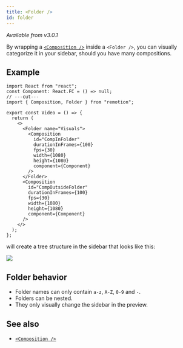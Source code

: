 ```yaml
---
title: <Folder />
id: folder
---
```


_Available from v3.0.1_

By wrapping a [`<Composition />`](/docs/composition) inside a `<Folder />`, you can visually categorize it in your sidebar, should you have many compositions.

## Example

```tsx twoslash
import React from "react";
const Component: React.FC = () => null;
// ---cut---
import { Composition, Folder } from "remotion";

export const Video = () => {
  return (
    <>
      <Folder name="Visuals">
        <Composition
          id="CompInFolder"
          durationInFrames={100}
          fps={30}
          width={1080}
          height={1080}
          component={Component}
        />
      </Folder>
      <Composition
        id="CompOutsideFolder"
        durationInFrames={100}
        fps={30}
        width={1080}
        height={1080}
        component={Component}
      />
    </>
  );
};
```

will create a tree structure in the sidebar that looks like this:

<img src="/img/folders.png"/>

## Folder behavior

- Folder names can only contain `a-z`, `A-Z`, `0-9` and `-`.
- Folders can be nested.
- They only visually change the sidebar in the preview.

## See also

- [`<Composition />`](/docs/composition)
